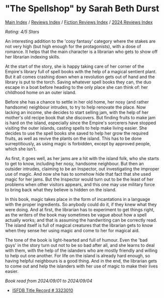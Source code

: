 # "The Spellshop" by Sarah Beth Durst

[Main Index](../../../README.md) / [Reviews Index](../../README.md) / [Fiction Reviews Index](../README.md) / [2024 Reviews Index](README.md)

*Rating: 4/5 Stars*

An interesting addition to the 'cosy fantasy' category where the stakes are not very high (but high enough for the protagonists), with a dose of romance. It helps that the main character is a librarian who gets to show off her librarian indexing skills.

At the start of the story, she is happy taking care of her corner of the Empire's library full of spell books with the help of a magical sentient plant. But it all comes crashing down when a revolution gets out of hand and the library is put to the torch. Saving whatever spell books they can, the duo escape in a boat before heading to the only place she can think of: her childhood home on an outer island.

Before she has a chance to settle in her old home, her nosy (and rather handsome) neighbour intrudes, to try to help renovate the place. Now lacking an income, she decides to start selling jam, with the help of her mother's old recipe book that she discovers. But finding fruits to make jam is hard on the island, especially since the Empire's sorcerers have stopped visiting the outer islands, casting spells to help make living easier. She decides to use the spell books she saved to help her grow the required fruits, as well as revive the plants on the island. This has to be done surreptitiously, as using magic is forbidden, except by approved people, which she isn't.

As first, it goes well, as her jams are a hit with the island folk, who she starts to get to know, including her nosy, handsome neighbour. But then an outsider intrudes, claiming to be an Inspector, out investigating the improper use of magic. And now she has to somehow hide that fact that she used magic for her jams. But the Inspector would turn out to be the least of her problems when other visitors appears, and this one may use military force to bring back what they believe is hidden on the island.

In this book, magic takes place in the form of incantations in a language with the proper ingredients. So anybody could do it, if they knew what they were doing. And at first, the librarian has to experiment to get things right, as the writers of the book may sometimes be vague about how a spell actually works; and that is assuming the handwriting can be correctly read. The island itself is full of magical creatures that the librarian gets to know when they sense her using magic and come to her for magical aid.

The tone of the book is light-hearted and full of humour. Even the 'bad guys' in the story turn out not to be so bad after all, and she learns to deal with them, with the help of the islanders who are mostly friendly and willing to help out one another. For life on the island is already hard enough, so having helpful neighbours is a good thing. And in the end, the librarian gets to come out and help the islanders with her use of magic to make their lives easier.

*Book read from 2024/09/01 to 2024/09/04*

- [ISFDB Title Record # 3323010](https://www.isfdb.org/cgi-bin/title.cgi?3323010)
